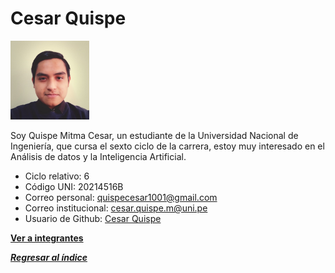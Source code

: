 # Cesar Quispe

<img src="CesarQuispe.jpg" alt="Cesar Quispe" style="width: 25%; height: auto;" />

Soy Quispe Mitma Cesar, un estudiante de la Universidad Nacional de Ingeniería, que cursa el sexto ciclo de la carrera, estoy muy interesado en el Análisis de datos y la Inteligencia Artificial.

- Ciclo relativo: 6
- Código UNI: 20214516B
- Correo personal: quispecesar1001@gmail.com
- Correo institucional: cesar.quispe.m@uni.pe
- Usuario de Github: [Cesar Quispe](https://github.com/QuispeCesar)

**[Ver a integrantes](../integrantes.md)**

***[Regresar al índice](../../README.md)***
